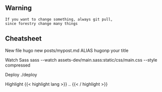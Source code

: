 ## Warning
    If you want to change something, always git pull,
    since forestry change many things

## Cheatsheet
New file
    hugo new posts/mypost.md
    ALIAS
    hugonp your title

Watch Sass
 sass --watch assets-dev/main.sass:static/css/main.css --style compressed

Deploy
    ./deploy

Highlight
    {{< highlight lang >}}
    ..
    {{< / highlight >}}

